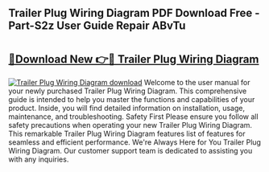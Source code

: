 ## Trailer Plug Wiring Diagram PDF Download Free - Part-S2z User Guide Repair ABvTu

# <h2><a href="http://dflezx.blite.top/?on=Trailer+Plug+Wiring+Diagram">🔗Download New 👉🔴 Trailer Plug Wiring Diagram</a></h2>

[![Trailer Plug Wiring Diagram download](https://i.imgur.com/lujVjoI.png)](http://dflezx.blite.top/?on=Trailer+Plug+Wiring+Diagram)
Welcome to the user manual for your newly purchased Trailer Plug Wiring Diagram. This comprehensive guide is intended to help you master the functions and capabilities of your product. Inside, you will find detailed information on installation, usage, maintenance, and troubleshooting. Safety First Please ensure you follow all safety precautions when operating your new Trailer Plug Wiring Diagram. This remarkable Trailer Plug Wiring Diagram features list of features for seamless and efficient performance. We're Always Here for You Trailer Plug Wiring Diagram. Our customer support team is dedicated to assisting you with any inquiries.
